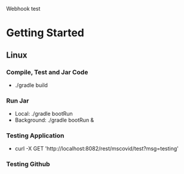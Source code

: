 Webhook test

# Getting Started

## Linux

### Compile, Test and Jar Code
* ./gradle build

### Run Jar
* Local:      ./gradle bootRun 
* Background: ./gradle bootRun &

### Testing Application
* curl -X GET 'http://localhost:8082/rest/mscovid/test?msg=testing'

### Testing Github
